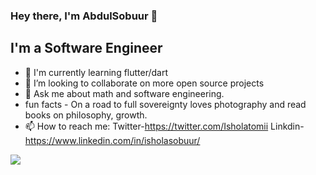 ### Hey there, I'm AbdulSobuur 👋

## I'm a Software Engineer

- 🔭 I'm currently learning flutter/dart
- 👯 I’m looking to collaborate on more open source projects
-  💬 Ask me about math and software engineering.
-  fun facts - On a road to full sovereignty loves photography and read books on philosophy, growth.
- 📫 How to reach me: Twitter-https://twitter.com/Isholatomii Linkdin-https://www.linkedin.com/in/isholasobuur/

<img src= "https://github-readme-stats.vercel.app/api?username=t-bolt&&show_icons=true&title_color=ffffff&icon_color=bb2acf&text_color=daf7dc&bg_color=808080">
